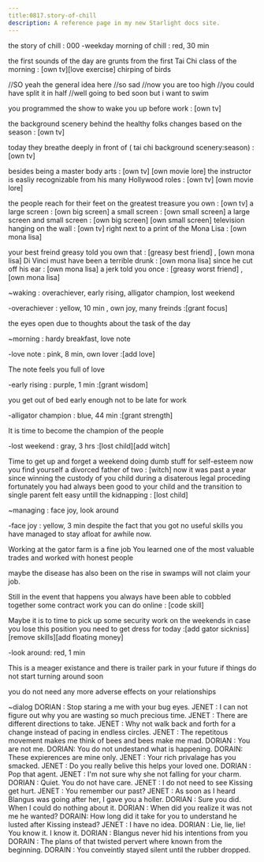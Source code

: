 ```yaml
---
title:0817.story-of-chill
description: A reference page in my new Starlight docs site.
---
```

the story of chill : 000
-weekday morning of chill : red, 30 min

the first sounds of the day are 
grunts from the first Tai Chi class of the morning : [own tv][love exercise]
chirping of birds

//SO yeah the general idea here 
//so sad 
//now you are too high
//you could have split it in half 
//well going to bed soon
but i want to swim



you programmed the show to wake you up before work : [own tv]

the background scenery behind the healthy folks changes based on the season : [own tv]

today they breathe deeply in front of ( tai chi background scenery:season) : [own tv]
 
besides being a master body arts : [own tv] [own movie lore]
the instructor is easliy recognizable from his many Hollywood roles : [own tv] [own movie lore]

the people reach for their feet on the greatest treasure you own : [own tv]
a large screen : [own big screen] 
a small screen : [own small screen] 
a large screen and small screen : [own big screen] [own small screen] 
television hanging on the wall : [own tv] 
right next to a print of the Mona Lisa : [own mona lisa] 

your best freind greasy told you own that : [greasy best friend] , [own mona lisa] 
Di Vinci must have been a terrible drunk : [own mona lisa] 
since he cut off his ear :  [own mona lisa]
a jerk told you once : [greasy worst friend] , [own mona lisa] 


~waking : overachiever, early rising, alligator champion, lost weekend

-overachiever : yellow, 10 min , own joy, many freinds
:[grant focus]

the eyes open due to thoughts about the task of the day 

~morning : hardy breakfast, love note 

-love note : pink, 8 min, own lover
:[add love]

The note feels you full of love 

-early rising : purple, 1 min
:[grant wisdom]

you get out of bed early enough not to be late for work

-alligator champion : blue, 44 min
:[grant strength]

It is time to become the champion of the people

-lost weekend : gray, 3 hrs
:[lost child][add witch]

Time to get up and forget a weekend doing dumb stuff for self-esteem
now you find yourself a divorced father of two : [witch] 
now it was past a year since winning the custody of you child during a disaterous legal proceding  
fortunately you had always been good to your child 
and the transition to single parent felt easy
untill the kidnapping :  [lost child]

~managing : face joy, look around 

-face joy : yellow, 3 min
despite the fact that you got no useful skills
you have managed to stay afloat for awhile now.

Working at the gator farm is a fine job 
You learned one of the most valuable trades and worked with honest people 

maybe the disease has also been on the rise in swamps will not claim your job. 

Still in the event that happens 
you always have been able to cobbled together some contract work 
you can do online : [code skill]

Maybe it is to time to pick up some security work on the weekends in case you lose this position 
you need to get dress for today
:[add gator sickniss] [remove skills][add floating money]

-look around: red, 1 min

This is a meager existance and there is trailer park in your future 
if things do not start turning around soon

you do not need any more adverse effects on your relationships



~dialog
DORIAN : Stop staring a me with your bug eyes.
JENET : I can not figure out why you are wasting so much precious time.
JENET : There are different directions to take.
JENET : Why not walk back and forth for a change instead of pacing in endless circles.
JENET : The repetitous movement makes me think of bees and bees make me mad.
DORIAN : You are not me.
DORIAN: You do not undestand what is happening.
DORAIN: These expierences are mine only.
JENET : Your rich privalage has you smacked.
JENET : Do you really belive this helps your loved one.
DORIAN : Pop that agent.
JENET : I'm not sure why she not falling for your charm.
DORIAN : Quiet. You do not have care.
JENET : I do not need to see Kissing get hurt.
JENET : You remember our past?
JENET : As soon as I heard Blangus was going after her, I gave you a holler.
DORIAN : Sure you did. When I could do nothing about it.
DORIAN : When did you realize it was not me he wanted?
DORAIN: How long did it take for you to understand he lusted after Kissing instead?
JENET : I have no idea.
DORIAN : Lie, lie, lie! You know it. I know it.
DORIAN : Blangus never hid his intentions from you
DORAIN : The plans of that twisted pervert where known from the beginning. 
DORAIN : You conveintly stayed silent until the rubber dropped.


